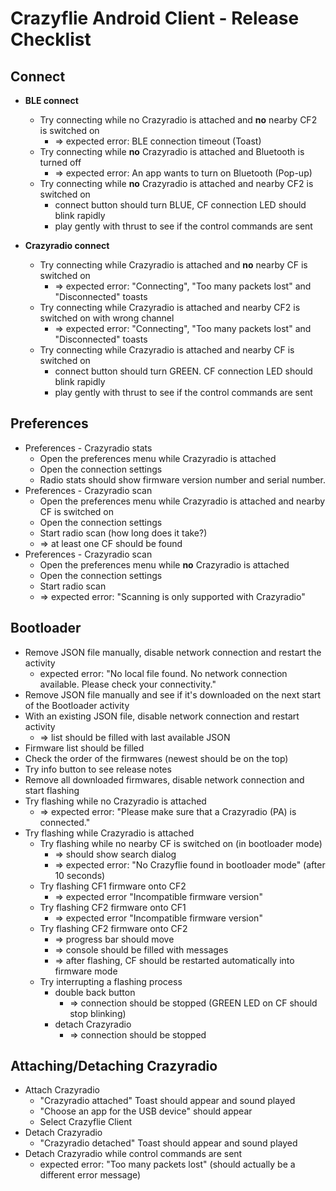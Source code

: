 Crazyflie Android Client - Release Checklist
=====================================

Connect
-------

* **BLE connect**
  * Try connecting while no Crazyradio is attached and **no** nearby CF2 is switched on
     * => expected error: BLE connection timeout (Toast)
  * Try connecting while **no** Crazyradio is attached and Bluetooth is turned off
     * => expected error: An app wants to turn on Bluetooth (Pop-up)
  * Try connecting while **no** Crazyradio is attached and nearby CF2 is switched on
     * connect button should turn BLUE, CF connection LED should blink rapidly
     * play gently with thrust to see if the control commands are sent

* **Crazyradio connect**
  * Try connecting while Crazyradio is attached and **no** nearby CF is switched on
     * => expected error: "Connecting", "Too many packets lost" and "Disconnected" toasts
  * Try connecting while Crazyradio is attached and nearby CF2 is switched on with wrong channel
     * => expected error: "Connecting", "Too many packets lost" and "Disconnected" toasts
  * Try connecting while Crazyradio is attached and nearby CF is switched on
     * connect button should turn GREEN. CF connection LED should blink rapidly
     * play gently with thrust to see if the control commands are sent


Preferences
-----------

* Preferences - Crazyradio stats
  * Open the preferences menu while Crazyradio is attached
  * Open the connection settings
  * Radio stats should show firmware version number and serial number.
* Preferences - Crazyradio scan
  * Open the preferences menu while Crazyradio is attached and nearby CF is switched on
  * Open the connection settings
  * Start radio scan (how long does it take?)
  * => at least one CF should be found
* Preferences - Crazyradio scan
  * Open the preferences menu while **no** Crazyradio is attached
  * Open the connection settings
  * Start radio scan
  * => expected error: "Scanning is only supported with Crazyradio"

Bootloader
-----------

* Remove JSON file manually, disable network connection and restart the activity
  * expected error: "No local file found. No network connection available. Please check your connectivity."
* Remove JSON file manually and see if it's downloaded on the next start of the Bootloader activity
* With an existing JSON file, disable network connection and restart activity
  * => list should be filled with last available JSON
* Firmware list should be filled
* Check the order of the firmwares (newest should be on the top)
* Try info button to see release notes
* Remove all downloaded firmwares, disable network connection and start flashing
* Try flashing while no Crazyradio is attached
  * => expected error: "Please make sure that a Crazyradio (PA) is connected."
* Try flashing while Crazyradio is attached
  * Try flashing while no nearby CF is switched on (in bootloader mode)
      * => should show search dialog
      * => expected error: "No Crazyflie found in bootloader mode" (after 10 seconds)
  * Try flashing CF1 firmware onto CF2
      * => expected error "Incompatible firmware version"
  * Try flashing CF2 firmware onto CF1
      * => expected error "Incompatible firmware version"
  * Try flashing CF2 firmware onto CF2
      * => progress bar should move
      * => console should be filled with messages
      * => after flashing, CF should be restarted automatically into firmware mode
  * Try interrupting a flashing process
      * double back button
          * => connection should be stopped (GREEN LED on CF should stop blinking)
      * detach Crazyradio
          * => connection should be stopped


Attaching/Detaching Crazyradio
------------------------------

* Attach Crazyradio
  * "Crazyradio attached" Toast should appear and sound played
  * "Choose an app for the USB device" should appear
  * Select Crazyflie Client
* Detach Crazyradio
  * "Crazyradio detached" Toast should appear and sound played
* Detach Crazyradio while control commands are sent
  * expected error: "Too many packets lost" (should actually be a different error message)